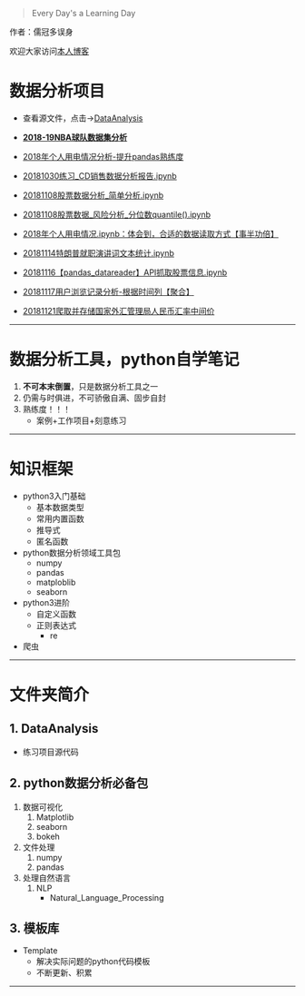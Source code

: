 > Every Day's a Learning Day


作者：儒冠多误身

欢迎大家访问<a href="https://blog.csdn.net/DataFrame?_blank" target="_blank">本人博客</a>





# 数据分析项目
* 查看源文件，点击→[DataAnalysis](https://github.com/LearningDay/python/tree/master/DataAnalysis)
* **[2018-19NBA球队数据集分析](https://nbviewer.jupyter.org/github/LearningDay/python/blob/master/DataAnalysis/NBA数据分析报告【面试】/nba数据分析报告【面试】.ipynb)**


* [2018年个人用电情况分析-提升pandas熟练度](http://nbviewer.jupyter.org/github/LearningDay/python/blob/master/DataAnalysis/2018%E5%B9%B4%E4%B8%AA%E4%BA%BA%E7%94%A8%E7%94%B5%E6%83%85%E5%86%B5.ipynb)
* [20181030练习_CD销售数据分析报告.ipynb](http://nbviewer.jupyter.org/github/LearningDay/python/blob/master/DataAnalysis/20181030%E7%BB%83%E4%B9%A0_CD%E9%94%80%E5%94%AE%E6%95%B0%E6%8D%AE%E5%88%86%E6%9E%90.ipynb)
* [20181108股票数据分析_简单分析.ipynb](http://nbviewer.jupyter.org/github/LearningDay/python/blob/master/DataAnalysis/20181108%E8%82%A1%E7%A5%A8%E6%95%B0%E6%8D%AE%E5%88%86%E6%9E%90_%E7%AE%80%E5%8D%95%E5%88%86%E6%9E%90.ipynb)
* [20181108股票数据_风险分析_分位数quantile().ipynb](http://nbviewer.jupyter.org/github/LearningDay/python/blob/master/DataAnalysis/20181108%E8%82%A1%E7%A5%A8%E6%95%B0%E6%8D%AE_%E9%A3%8E%E9%99%A9%E5%88%86%E6%9E%90_%E5%88%86%E4%BD%8D%E6%95%B0quantile%28%29.ipynb)
* [2018年个人用电情况.ipynb：体会到，合适的数据读取方式【事半功倍】](http://nbviewer.jupyter.org/github/LearningDay/python/blob/master/DataAnalysis/2018%E5%B9%B4%E4%B8%AA%E4%BA%BA%E7%94%A8%E7%94%B5%E6%83%85%E5%86%B5.ipynb)
* [20181114特朗普就职演讲词文本统计.ipynb](http://nbviewer.jupyter.org/github/LearningDay/python/blob/master/DataAnalysis/20181114%E7%89%B9%E6%9C%97%E6%99%AE%E5%B0%B1%E8%81%8C%E6%BC%94%E8%AE%B2%E8%AF%8D%E6%96%87%E6%9C%AC%E7%BB%9F%E8%AE%A1.ipynb)
* [20181116【pandas_datareader】API抓取股票信息.ipynb](http://nbviewer.jupyter.org/github/LearningDay/python/blob/master/DataAnalysis/20181116pandas_datareader%E5%86%8D%E6%AC%A1API%E6%8A%93%E5%8F%96%E8%82%A1%E7%A5%A8%E4%BF%A1%E6%81%AF.ipynb)
* [20181117用户浏览记录分析-根据时间列【聚合】](http://nbviewer.jupyter.org/github/LearningDay/python/blob/master/DataAnalysis/20181117%E7%94%A8%E6%88%B7%E6%B5%8F%E8%A7%88%E8%AE%B0%E5%BD%95%E5%88%86%E6%9E%90-%E7%BB%83%E4%B9%A0.ipynb)
* [20181121爬取并存储国家外汇管理局人民币汇率中间价](http://nbviewer.jupyter.org/github/LearningDay/python/blob/master/DataAnalysis/20181121%E7%88%AC%E5%8F%96%E5%B9%B6%E5%AD%98%E5%82%A8%E3%80%90%E5%9B%BD%E5%AE%B6%E5%A4%96%E6%B1%87%E7%AE%A1%E7%90%86%E5%B1%80%E3%80%91%E4%BA%BA%E6%B0%91%E5%B8%81%E6%B1%87%E7%8E%87%E4%B8%AD%E9%97%B4%E4%BB%B7%2C%E5%AD%98%E4%B8%BASQLite%E5%85%B3%E7%B3%BB%E5%9E%8B%E6%95%B0%E6%8D%AE%E5%BA%93.ipynb)


***

# 数据分析工具，python自学笔记
1. **不可本末倒置**，只是数据分析工具之一
2. 仍需与时俱进，不可骄傲自满、固步自封
3. 熟练度！！！
   * 案例+工作项目+刻意练习

***

# 知识框架
* python3入门基础
  * 基本数据类型
  * 常用内置函数
  * 推导式
  * 匿名函数
* python数据分析领域工具包
  * numpy
  * pandas
  * matploblib
  * seaborn
* python3进阶
  * 自定义函数
  * 正则表达式
    * re
* 爬虫
***
# 文件夹简介
## 1. DataAnalysis
   * 练习项目源代码

## 2. python数据分析必备包

1. 数据可视化
   1. Matplotlib
   2. seaborn
   3. bokeh
2. 文件处理
   1. numpy
   2. pandas
3. 处理自然语言
   1. NLP
      * Natural_Language_Processing

## 3. 模板库
  * Template
    * 解决实际问题的python代码模板
    * 不断更新、积累
***
